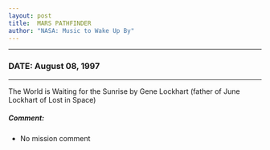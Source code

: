 ```yaml
---
layout: post
title:  MARS PATHFINDER
author: "NASA: Music to Wake Up By"
---
```


----
### DATE: August 08, 1997
----
The World is Waiting for the Sunrise by Gene Lockhart (father of June Lockhart of Lost in Space)

##### Comment:
* No mission comment
